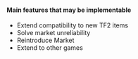 #### Main features that may be implementable
- Extend compatibility to new TF2 items
- Solve market unreliability
- Reintroduce Market
- Extend to other games